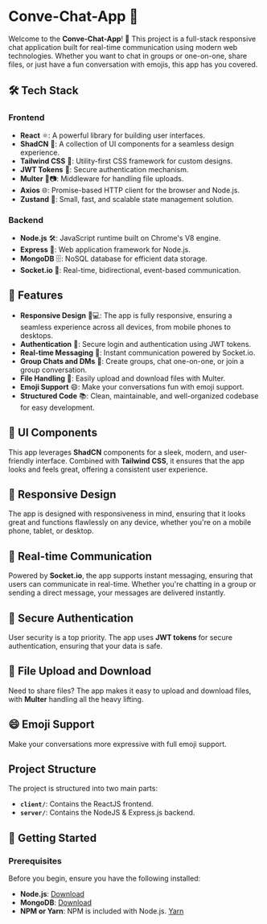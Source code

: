 # Conve-Chat-App 🚀

Welcome to the **Conve-Chat-App**! 👋 This project is a full-stack responsive chat application built for real-time communication using modern web technologies. Whether you want to chat in groups or one-on-one, share files, or just have a fun conversation with emojis, this app has you covered.

## 🛠️ Tech Stack

### **Frontend**
- **React** ⚛️: A powerful library for building user interfaces.
- **ShadCN** 🧩: A collection of UI components for a seamless design experience.
- **Tailwind CSS** 🎨: Utility-first CSS framework for custom designs.
- **JWT Tokens** 🔑: Secure authentication mechanism.
- **Multer** 📁📷: Middleware for handling file uploads.
- **Axios** 🌐: Promise-based HTTP client for the browser and Node.js.
- **Zustand** 🧠: Small, fast, and scalable state management solution.

### **Backend**
- **Node.js** 🛠️: JavaScript runtime built on Chrome's V8 engine.
- **Express** 🚀: Web application framework for Node.js.
- **MongoDB** 🗄️: NoSQL database for efficient data storage.
- **Socket.io** 💬: Real-time, bidirectional, event-based communication.

## 🌟 Features

- **Responsive Design** 📱💻: The app is fully responsive, ensuring a seamless experience across all devices, from mobile phones to desktops.
- **Authentication** 🔐: Secure login and authentication using JWT tokens.
- **Real-time Messaging** 💬: Instant communication powered by Socket.io.
- **Group Chats and DMs** 👥: Create groups, chat one-on-one, or join a group conversation.
- **File Handling** 📁: Easily upload and download files with Multer.
- **Emoji Support** 😄: Make your conversations fun with emoji support.
- **Structured Code** 📚: Clean, maintainable, and well-organized codebase for easy development.

## 🧩 UI Components

This app leverages **ShadCN** components for a sleek, modern, and user-friendly interface. Combined with **Tailwind CSS**, it ensures that the app looks and feels great, offering a consistent user experience.

## 📱 Responsive Design

The app is designed with responsiveness in mind, ensuring that it looks great and functions flawlessly on any device, whether you're on a mobile phone, tablet, or desktop.

## 💬 Real-time Communication

Powered by **Socket.io**, the app supports instant messaging, ensuring that users can communicate in real-time. Whether you're chatting in a group or sending a direct message, your messages are delivered instantly.

## 🔑 Secure Authentication

User security is a top priority. The app uses **JWT tokens** for secure authentication, ensuring that your data is safe.

## 📁 File Upload and Download

Need to share files? The app makes it easy to upload and download files, with **Multer** handling all the heavy lifting.

## 😄 Emoji Support

Make your conversations more expressive with full emoji support.


## Project Structure
The project is structured into two main parts:
- **`client/`**: Contains the ReactJS frontend.
- **`server/`**: Contains the NodeJS & Express.js backend.

## 🚀 Getting Started
### Prerequisites

Before you begin, ensure you have the following installed:

- **Node.js**: [Download](https://nodejs.org/)
- **MongoDB**: [Download](https://www.mongodb.com/try/download/community)
- **NPM or Yarn**: NPM is included with Node.js. [Yarn](https://yarnpkg.com/)

